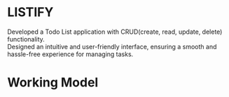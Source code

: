 # LISTIFY
Developed a Todo List application with CRUD(create, read, update, delete) functionality. <br />
Designed an intuitive and user-friendly interface, ensuring a smooth and hassle-free experience for managing tasks.

# Working Model

